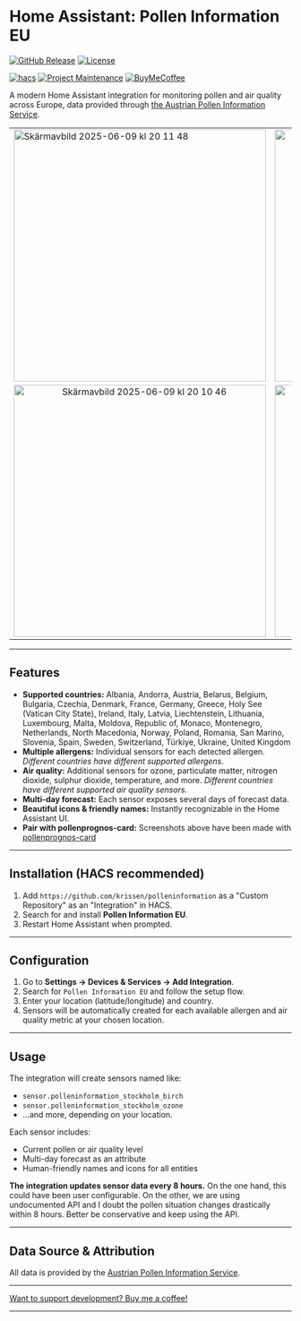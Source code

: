# Home Assistant: Pollen Information EU

[![GitHub Release][releases-shield]][releases]
[![License][license-shield]](LICENSE)

[![hacs][hacsbadge]][hacs]
[![Project Maintenance][maintenance-shield]][user_profile]
[![BuyMeCoffee][buymecoffeebadge]][buymecoffee]

A modern Home Assistant integration for monitoring pollen and air quality across Europe, data provided through [the Austrian Pollen Information Service](https://www.polleninformation.eu).

<table align="center">
  <tr>
    <td><img width="450" alt="Skärmavbild 2025-06-09 kl  20 11 48" src="https://github.com/user-attachments/assets/e3d0815b-ea1a-4366-a3b6-3098ee26ad06" />
</td>
    <td align="center" valign="middle">
      <img width="450" alt="Skärmavbild 2025-06-09 kl  20 24 24" src="https://github.com/user-attachments/assets/0d183dd9-42d1-4dbb-ae14-b8cd5d8a544c" />
    </td>
  </tr>
  <tr>
    <td align="center" valign="middle">
      <img width="450" alt="Skärmavbild 2025-06-09 kl  20 10 46" src="https://github.com/user-attachments/assets/9385ba7a-57d8-434a-89ce-9e03892afce3" />
    </td>
    <td align="center" valign="middle">
      <img width="450" alt="Skärmavbild 2025-06-09 kl  20 10 26" src="https://github.com/user-attachments/assets/3ecfcc60-4c91-4164-b175-e3ed151ee566" />
    </td>
  </tr>
</table>

---

## Features

- **Supported countries:**  Albania, Andorra, Austria, Belarus, Belgium, Bulgaria, Czechia, Denmark, France, Germany, Greece, Holy See (Vatican City State), Ireland, Italy, Latvia, Liechtenstein, Lithuania, Luxembourg, Malta, Moldova, Republic of, Monaco, Montenegro, Netherlands, North Macedonia, Norway, Poland, Romania, San Marino, Slovenia, Spain, Sweden, Switzerland, Türkiye, Ukraine, United Kingdom
- **Multiple allergens:** Individual sensors for each detected allergen. *Different countries have different supported allergens.*
- **Air quality:** Additional sensors for ozone, particulate matter, nitrogen dioxide, sulphur dioxide, temperature, and more. *Different countries have different supported air quality sensors.*
- **Multi-day forecast:** Each sensor exposes several days of forecast data.
- **Beautiful icons & friendly names:** Instantly recognizable in the Home Assistant UI.
- **Pair with pollenprognos-card:** Screenshots above have been made with [pollenprognos-card](https://github.com/krissen/pollenprognos-card)

---

## Installation (HACS recommended)

1. Add `https://github.com/krissen/polleninformation` as a "Custom Repository" as an "Integration" in HACS.
2. Search for and install **Pollen Information EU**.
3. Restart Home Assistant when prompted.

---

## Configuration

1. Go to **Settings → Devices & Services → Add Integration**.
2. Search for `Pollen Information EU` and follow the setup flow.
3. Enter your location (latitude/longitude) and country.
4. Sensors will be automatically created for each available allergen and air quality metric at your chosen location.

---

## Usage

The integration will create sensors named like:

- `sensor.polleninformation_stockholm_birch`
- `sensor.polleninformation_stockholm_ozone`
- ...and more, depending on your location.

Each sensor includes:

- Current pollen or air quality level
- Multi-day forecast as an attribute
- Human-friendly names and icons for all entities

**The integration updates sensor data every 8 hours.** On the one hand, this could have been user configurable. On the other, we are using undocumented API and I doubt the pollen situation changes drastically within 8 hours. Better be conservative and keep using the API.

---

## Data Source & Attribution

All data is provided by the [Austrian Pollen Information Service](https://www.polleninformation.at/).

---

[Want to support development? Buy me a coffee!](https://coff.ee/krissen)

---

[hacs]: https://hacs.xyz
[hacsbadge]: https://img.shields.io/badge/HACS-Custom-orange.svg?style=for-the-badge
[license-shield]: https://img.shields.io/github/license/krissen/polleninformation.svg?style=for-the-badge
[maintenance-shield]: https://img.shields.io/badge/maintainer-%40krissen-blue.svg?style=for-the-badge
[releases-shield]: https://img.shields.io/github/release/krissen/polleninformation.svg?style=for-the-badge
[releases]: https://github.com/krissen/polleninformation/releases
[user_profile]: https://github.com/krissen
[buymecoffee]: https://coff.ee/krissen
[buymecoffeebadge]: https://img.shields.io/badge/buy%20me%20a%20coffee-donate-yellow.svg?style=for-the-badge
